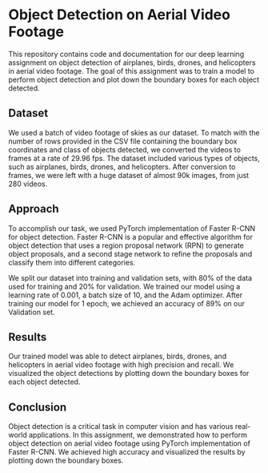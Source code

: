 # Object Detection on Aerial Video Footage

This repository contains code and documentation for our deep learning assignment on object detection of airplanes, birds, drones, and helicopters in aerial video footage. The goal of this assignment was to train a model to perform object detection and plot down the boundary boxes for each object detected.

## Dataset

We used a batch of video footage of skies as our dataset. To match with the number of rows provided in the CSV file containing the boundary box coordinates and class of objects detected, we converted the videos to frames at a rate of 29.96 fps. The dataset included various types of objects, such as airplanes, birds, drones, and helicopters. After conversion to frames, we were left with a huge dataset of almost 90k images, from just 280 videos.

## Approach

To accomplish our task, we used PyTorch implementation of Faster R-CNN for object detection. Faster R-CNN is a popular and effective algorithm for object detection that uses a region proposal network (RPN) to generate object proposals, and a second stage network to refine the proposals and classify them into different categories.

We split our dataset into training and validation sets, with 80% of the data used for training and 20% for validation. We trained our model using a learning rate of 0.001, a batch size of 10, and the Adam optimizer. After training our model for 1 epoch, we achieved an accuracy of 89% on our Validation set.

## Results

Our trained model was able to detect airplanes, birds, drones, and helicopters in aerial video footage with high precision and recall. We visualized the object detections by plotting down the boundary boxes for each object detected.

## Conclusion

Object detection is a critical task in computer vision and has various real-world applications. In this assignment, we demonstrated how to perform object detection on aerial video footage using PyTorch implementation of Faster R-CNN. We achieved high accuracy and visualized the results by plotting down the boundary boxes.


